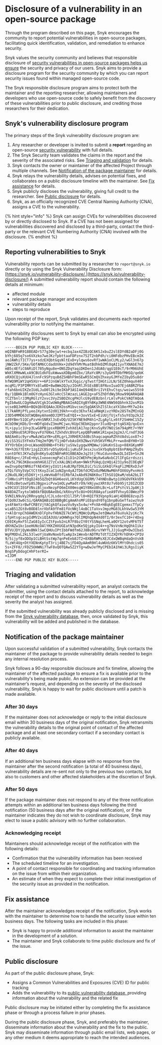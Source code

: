 # Disclosure of a vulnerability in an open-source package

Through the program described on this page, Snyk encourages the community to report potential vulnerabilities in open-source packages, facilitating quick identification, validation, and remediation to enhance security.&#x20;

Snyk values the security community and believes that responsible disclosure of [security vulnerabilities in open-source packages helps us ensure](https://snyk.io/series/open-source-security/report-2020) the security and privacy of our users. Snyk aims to provide a disclosure program for the security community by which you can report security issues found within managed open-source code.

The Snyk responsible disclosure program aims to protect both the maintainer and the reporting researcher, allowing maintainers and developers who use open-source code to safely benefit from the discovery of these vulnerabilities prior to public disclosure, and crediting those researchers for their dedication.

## Snyk's vulnerability disclosure program

The primary steps of the Snyk vulnerability disclosure program are:

1. Any researcher or developer is invited to submit a **report** regarding an open-source [security vulnerability](https://snyk.io/learn/security-vulnerability-exploits-threats/) with full details.
2. The Snyk Security team validates the claims in the report and the severity of the associated risks. See [Triaging and validation](disclosure-of-a-vulnerability-in-an-open-source-package.md#triaging-and-validation) for details.
3. Snyk contacts the owner or maintainer of the affected Project through multiple channels. See [Notification of the package maintainer](disclosure-of-a-vulnerability-in-an-open-source-package.md#notification-of-the-package-maintainer) for details.
4. Snyk relays the vulnerability details, advises on potential fixes, and collaborates on a public disclosure timeline with the maintainer. See [Fix assistance](disclosure-of-a-vulnerability-in-an-open-source-package.md#fix-assistance) for details.
5. Snyk publicly discloses the vulnerability, giving full credit to the researcher. See [Public disclosure](disclosure-of-a-vulnerability-in-an-open-source-package.md#public-disclosure) for details.
6. Snyk, as an officially recognized CVE Central Naming Authority (CNA), assigns a CVE to the vulnerability.

{% hint style="info" %}
Snyk can assign CVEs for vulnerabilities discovered by or directly disclosed to Snyk. If a CVE has not been assigned for vulnerabilities discovered and disclosed by a third-party, contact the third-party or the relevant CVE Numbering Authority (CNA) involved with the disclosure.
{% endhint %}

## Reporting vulnerabilities to Snyk

Vulnerability reports can be submitted by a researcher to `report@snyk.io` directly or by using the Snyk Vulnerability Disclosure form: [https://snyk.io/vulnerability-disclosure/.](https://snyk.io/vulnerability-disclosure/) A submitted vulnerability report should contain the following details at minimum:

* affected module
* relevant package manager and ecosystem
* vulnerability details
* steps to reproduce

Upon receipt of the report, Snyk validates and documents each reported vulnerability prior to notifying the maintainer.

Vulnerability disclosures sent to Snyk by email can also be encrypted using the following PGP key:

```
-----BEGIN PGP PUBLIC KEY BLOCK-----
mQINBFmR918BEADrS77g30ejwt+ecbqJax4ZIBzQC6KSJxbuZ2slEDYdB2aDFj0G
bYhj685q7so6VXzko7weJKzfpbttaaFDPznx752T2nbPdh/ci0HFdbzPHvEBcmIK
aoJAWhiTICT7ys+sdzEXQbtGqsNltExD+ylqws6ovRf1wWA1oCLMLy2/wGl3n67p
jNW2ZkF/5Ke/GOfAM6CCdadUVHx+2d9dYhMrMuatBdhkOZMlOqAI1yvTXNAbE7mJ
mB5c4EfiC0ARiDl785yNgu8e+ONSZDqYaqiDKDen1JdUA0/qgU1E0cT/9rM96UhE
WkKlXMHwWLxA9CBU1dkFEukWwwaXDBpm0Zbx/1RaYc8M/s3yGH9TDbfMHSQ/qebK
oRXOCQjuXUU4JlnnFc9SPzquBdZSHBhF9mSEwR55CmQVZhxeyGJMfeZIbyD5u8dr
hfWQ9MiWY2qH5XUr++6PJJnGWlkYTxXJGgic/gTwstfIHGtizLN/SEZ0hmquX40t
mcqM1/P3PIMRYYx8lw0D+8w8Wm2QJyzIOnRlJhSEsBBl8FNvxIuaO7EjdABRZFba
rfah6bnUIKZeIUdLJuO0l2ki9eIKbP3ASI4mQ94HE0riIVtEhvCtqs/woiws55t0
0y/1QBHk1BlmOGYcHynG3GlxHcCSlWzazLiAGE2g+aF5ZhDfdWy3Row99QARAQAB
tCZTbnlrJ3MgRGlzY2xvc3VyZSBOZXcgPHJlcG9ydEBzbnlrLmlvPokCVAQTAQoA
PgIbAwULCQgHAwUVCgkICwUWAgMBAAIeAQIXgBYhBKp3WNE4NW56Qbhnk32osM1b
vcseBQJmM6b+BQkQbVEQAAoJEH2osM1bvcsez5gQAKShZlSlkcaYX10erMt7w24x
Ll7kARMjPfLyeoJXytxn52d0139kh++xDz3EhxfAIaRWqKivzYRDx28STmZMInGQ
23D54MMO63dtWQBmyAXem0DJIMT5uEYQI++3ovVSxE+EiUUjfUjxfs5uYd3p2kJZ
o49YBmr51QCyPzvHnSNRXl3sEvDQ/U2SKYNE9dM4h1+ZLgAylLx6tF2SmHmC15Zy
ACbD9WjKDb/O++WDfqUdvZ3moMCjwx/KUpC9EbH2ppnr3ludQ+gttqA5XQ/qxExn
YL+ipyic1U+p3LwG8PBjpsxRBKMtIvhXd1A17opjKnvSyRV7NOiSm794pMt7+YNY
xoJQRmsE5RJFDoyvFU76NxLTZkhdVcBVoFLepQBPoW6KiR1xpe2q2mJ/C/ndf3G6
NAEAm0ic9yrvMwAzW1aYN+uERLgrLJXRHERJddBcShaqcaqmaRZhhVAdsLox87+J
4yiSS3Si5YFmXxTHq2mfQM/f1jmDfvbAsOX9ZNwsYUh5KVFMkLPr+wx8nBYH0+lD
XYYOrbEmjd+oLWaomDD8Nb+Ft49/juSVw1ygqwXMQWw/iGHuKnS1up+88XGKymMF
YW+h3G77EtRr1zgIZC05rvDSyUGnEijuKu5FJesxJsxSkYbq0pbtE6nPAHpZ9yDs
contOfKtJKYwZq9n8KySuQINBFmR918BEADeJq2StjfKuCdunn0wxDLIdIb+SnJN
R8E6q+c/2FoE+HyLIxeoecmgPaCsIiD1n2CWEhPmjWyXw6aNxbC2lIFgGzrdszzi
vRv5L79G3K8exomhHGOJZ7zCxXALQN1xRam+9WktPUAqLQzHQi4231y9oZCOEqN7
ewZnvpOqtNR6zfYAE45HjyIU1ti4uBJRpTD9LDiC/SiSLGXkQlFkqFi2MERxDJvF
aTQifUVy5VpCtCttKoyZcaC1oNZgn4yAJTD6fdCMZoOzMWUNwM6hFOX6UyPxnHn5
z2NuOLXWjd5D6Yj+jLeWvHaBftd1RbfAJxAbd92N8K0ucTIhSO1QkwM/ebA2bLIT
rlHNvisPttDgD24b5QZbQt8GH6eoVLiKYdUgC6ERM/74hNDsBwtp1U9GOVFKkVD9
fk8bzBetuwYp8SJBgpxicPvw1mOLywMadtrO9/kNjywzXRt0z7v6b95jt20IZCED
w39CU3lIEGFVNsiBljoxNezpFO6mIX00msqW1Y8NxU8hLBc+Luf1PsYcViJpAKj3
N48DAZTxytolW86kfBQUBAeObG/kRXnyY5c8U+O91R8AyafieA9TVhxyOJBWezF9
5VNILN9uVy2RRnyqdqJ/CJLsdord31lJ5P/l0+KQIf93Vpnp9iaHj4DB0E8zvpJ5
4lQd0J3w0cSi/QARAQABiQI8BBgBCgAmAhsMFiEEqndY0Tg1bnpBuGeTfaiwzVu9
yx4FAmYzrBwFCRBtVjYACgkQfaiwzVu9yx5x4w/+PnXA+H8qkEgEECgemxcTfpCy
wiaB51ZGt8vBOD8lnrXbFA9fFm81fUcNNjl4oBC1TaVxvJmpzMG83LkhVwSw53YM
r+AlQrnpChOAWEKnDlFphvfHbNZE7kCWtLMQWcQuMpwJetQWwXaT6uVuk2yjKc7k
ifpHtsgcacpIdMV2xiQIA3UU/aOHWhgx7QlIMQhQpN4Xd0TI/0r3exfC10+r4Dxg
CE0IKyHxF5lZaG81yIcCZtFpvb2nLR7F8bzIY0tYSSNqLheHLa0OY12otvMF6T5T
dKhNZw1kc1oeHUNcOAlYKKZHXUGEatN3pdKe5QjpkyIU4++g7NsVnNcHgQhkIikz
DTVUJDYjQyWxBNklSwCQHUuIPtIbbFWdfm62J8Bu9GruYWYfLJJjGugM+Dw3IbaS
WgFMODvL2kL53lwoYjUaNvNoebfLwAp3x1WexbrADTMzTdtTIZXQYRrhDhK+2PIU
9/5ijyf8xODOp1CLBHtSstWp7qnPeEeb8JT2+8XBbRWMsXEJCdxQWBqHdaQnVskB
fLzWt4Ug+DtYXENnKptpT3rij4BE7sjFD4QyAAmR9Hl4uWUdz6KVlMYtOhdcis05
5s+ZFF0//FDZ5OHWNi7TwF8vQOTQAwSZ2YTg+wDwJefMyCPEbIA1hWi3LRgsIiyK
BngSPyDdogCHhFterRI=
=IJDM
-----END PGP PUBLIC KEY BLOCK-----
```

## Triaging and validation

After validating a submitted vulnerability report, an analyst contacts the submitter, using the contact details attached to the report, to acknowledge receipt of the report and to discuss vulnerability details as well as the severity the analyst has assigned.

If the submitted vulnerability was already publicly disclosed and is missing from the [Snyk vulnerability database](https://security.snyk.io), then, once validated by Snyk, this vulnerability will be added and published in the database.

## Notification of the package maintainer

Upon successful validation of a submitted vulnerability, Snyk contacts the maintainer of the package to provide vulnerability details needed to begin any internal resolution process.

Snyk follows a 90-day responsible disclosure and fix timeline, allowing the maintainer of the affected package to ensure a fix is available prior to the vulnerability's being made public. An extension can be provided at the maintainer’s request, and depending on the severity of the disclosed vulnerability, Snyk is happy to wait for public disclosure until a patch is made available.

### After 30 days

If the maintainer does not acknowledge or reply to the initial disclosure email within 30 business days of the original notification, Snyk retransmits the vulnerability details to the original point of contact of the affected package and at least one secondary contact if a secondary contact is publicly available.

### After 40 days

If an additional ten business days elapse with no response from the maintainer after the second notification (a total of 40 business days), vulnerability details are re-sent not only to the previous two contacts, but also to customers and other affected stakeholders at the discretion of Snyk.

### After 50 days

If the package maintainer does not respond to any of the three notification attempts within an additional ten business days following the third notification (50 business days after the original notification), or if the maintainer indicates they do not wish to coordinate disclosure, Snyk may elect to issue a public advisory with no further collaboration.

### Acknowledging receipt

Maintainers should acknowledge receipt of the notification with the following details:

* Confirmation that the vulnerability information has been received
* The scheduled timeline for an investigation.
* A point of contact responsible for coordinating and tracking information on the issue from within their organization.
* An estimate of when they expect to complete their initial investigation of the security issue as provided in the notification.

## Fix assistance

After the maintainer acknowledges receipt of the notification, Snyk works with the maintainer to determine how to handle the security issue within ten business days. The following tasks are included in this phase:

* Snyk is happy to provide additional information to assist the maintainer in the development of a solution.
* The maintainer and Snyk collaborate to time public disclosure and fix of the issue.

## Public disclosure

As part of the public disclosure phase, Snyk:

* Assigns a Common Vulnerabilities and Exposures (CVE) ID for public tracking
* Adds the vulnerability to its [public vulnerability database, ](https://security.snyk.io/)providing information about the vulnerability and the related fix

Public disclosure may be initiated either by completing the fix assistance phase or through a process failure in prior phases.

During the public disclosure phase, Snyk, and preferably the maintainer, disseminate information about the vulnerability and the fix to the public. Snyk may disseminate information through public email lists, web pages, or any other medium it deems appropriate to reach the intended audiences.

